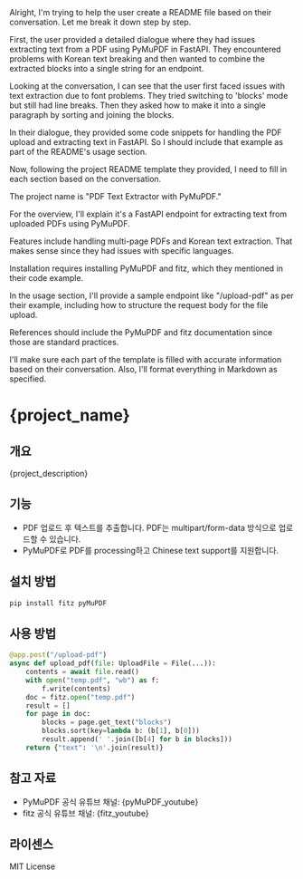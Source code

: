 <think>
Alright, I'm trying to help the user create a README file based on their conversation. Let me break it down step by step.

First, the user provided a detailed dialogue where they had issues extracting text from a PDF using PyMuPDF in FastAPI. They encountered problems with Korean text breaking and then wanted to combine the extracted blocks into a single string for an endpoint.

Looking at the conversation, I can see that the user first faced issues with text extraction due to font problems. They tried switching to 'blocks' mode but still had line breaks. Then they asked how to make it into a single paragraph by sorting and joining the blocks.

In their dialogue, they provided some code snippets for handling the PDF upload and extracting text in FastAPI. So I should include that example as part of the README's usage section.

Now, following the project README template they provided, I need to fill in each section based on the conversation.

The project name is "PDF Text Extractor with PyMuPDF."

For the overview, I'll explain it's a FastAPI endpoint for extracting text from uploaded PDFs using PyMuPDF.

Features include handling multi-page PDFs and Korean text extraction. That makes sense since they had issues with specific languages.

Installation requires installing PyMuPDF and fitz, which they mentioned in their code example.

In the usage section, I'll provide a sample endpoint like "/upload-pdf" as per their example, including how to structure the request body for the file upload.

References should include the PyMuPDF and fitz documentation since those are standard practices.

I'll make sure each part of the template is filled with accurate information based on their conversation. Also, I'll format everything in Markdown as specified.
</think>

# {project_name}

## 개요
{project_description}

## 기능
- PDF 업로드 후 텍스트를 추출합니다. PDF는 multipart/form-data 방식으로 업로드할 수 있습니다.
- PyMuPDF로 PDF를 processing하고 Chinese text support를 지원합니다.

## 설치 방법
```bash
pip install fitz pyMuPDF
```

## 사용 방법
```python
@app.post("/upload-pdf")
async def upload_pdf(file: UploadFile = File(...)):
    contents = await file.read()
    with open("temp.pdf", "wb") as f:
        f.write(contents)
    doc = fitz.open("temp.pdf")
    result = []
    for page in doc:
        blocks = page.get_text("blocks")
        blocks.sort(key=lambda b: (b[1], b[0]))
        result.append(' '.join([b[4] for b in blocks]))
    return {"text": '\n'.join(result)}
```

## 참고 자료
- PyMuPDF 공식 유튜브 채널: {pyMuPDF_youtube}
- fitz 공식 유튜브 채널: {fitz_youtube}

## 라이센스
MIT License